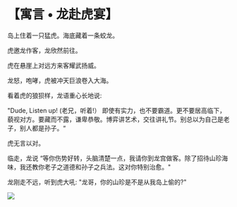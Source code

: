 # 【寓言 • 龙赴虎宴】

岛上住着一只猛虎。海底藏着一条蛟龙。

虎邀龙作客，龙欣然前往。

虎在悬崖上对远方来客耀武扬威。

龙怒，咆哮，虎被冲天巨浪卷入大海。

看着虎的狼狈样，龙语重心长地说: 

"Dude, Listen up! (老兄，听着!） 即使有实力，也不要霸道。更不要居高临下，藐视对方。要藏而不露，谦卑恭敬。博弈讲艺术，交往讲礼节。别总以为自己是老子，别人都是孙子。“

虎无言以对。

临走，龙说 “等你伤势好转，头脑清楚一点，我请你到龙宫做客。除了招待山珍海味，我还教你老子之道德和孙子之兵法。这对你特别治愈。"

龙刚走不远，听到虎大吼: "龙哥，你的山珍是不是从我岛上偷的?"

![](32.jpg)
